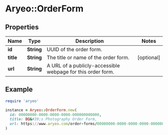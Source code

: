 # Aryeo::OrderForm

## Properties

| Name | Type | Description | Notes |
| ---- | ---- | ----------- | ----- |
| **id** | **String** | UUID of the order form. |  |
| **title** | **String** | The title or name of the order form. | [optional] |
| **url** | **String** | A URL of a publicly-accessible webpage for this order form. |  |

## Example

```ruby
require 'aryeo'

instance = Aryeo::OrderForm.new(
  id: 00000000-0000-0000-0000-000000000000,
  title: BQ&#39;s Photography Order Form,
  url: https://www.aryeo.com/order-forms/00000000-0000-0000-0000-000000000000
)
```

